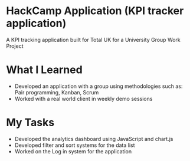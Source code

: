 # HackCamp Application (KPI tracker application)

A KPI tracking application built for Total UK for a University Group Work Project

# What I Learned

* Developed an application with a group using methodologies such as: Pair programming, Kanban, Scrum
* Worked with a real world client in weekly demo sessions

# My Tasks

* Developed the analytics dashboard using JavaScript and chart.js
* Developed filter and sort systems for the data list
* Worked on the Log in system for the application
